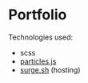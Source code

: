 Portfolio
===
Technologies used:
- scss
- [particles.js](https://github.com/VincentGarreau/particles.js/)
- [surge.sh](surge.sh) (hosting)
